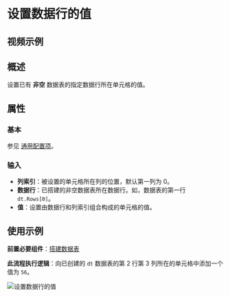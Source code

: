# 设置数据行的值

## 视频示例

## 概述

设置已有 **非空** 数据表的指定数据行所在单元格的值。

## 属性

### 基本

参见 [通用配置项](../Appendix/CommonConfigurationItems.md)。

### 输入

- **列索引**：被设置的单元格所在列的位置，默认第一列为 0。
- **数据行**：已搭建的非空数据表所在数据行。如，数据表的第一行 `dt.Rows[0]`。
- **值**：设置由数据行和列索引组合构成的单元格的值。

## 使用示例

**前置必要组件**：[搭建数据表](../DataTable/BuildDataTable.md)

**此流程执行逻辑**：向已创建的 `dt` 数据表的第 2 行第 3 列所在的单元格中添加一个值为 `56`。

![设置数据行的值](https://docimages.blob.core.chinacloudapi.cn/images/Activities/settingdatarow20210806.png)
